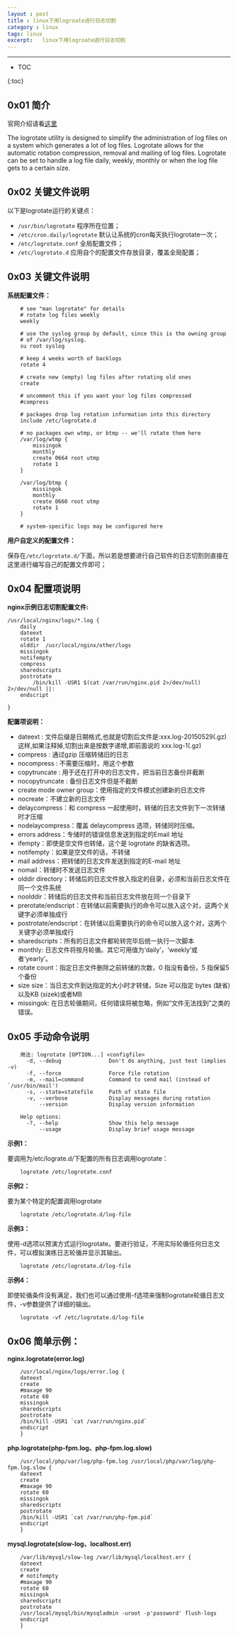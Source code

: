 ```yaml
---
layout : post
title : linux下用logroate进行日志切割
category : linux
tags: linux
excerpt:   linux下用logroate进行日志切割
---
```



******

* TOC

{:toc}

<!-- more -->

## 0x01 简介

官网介绍请看[这里](http://linuxcommand.org/man_pages/logrotate8.html)

The logrotate utility is designed to simplify the administration of log files on a system which generates a lot of log files. Logrotate allows for the automatic rotation compression, removal and mailing of log files. Logrotate can be set to handle a log file daily, weekly, monthly or when the log file gets to a certain size.

## 0x02 关键文件说明

以下是logrotate运行的关键点：

* `/usr/bin/logrotate` 程序所在位置；
* `/etc/cron.daily/logrotate` 默认让系统的cron每天执行logrotate一次；
* `/etc/logrotate.conf` 全局配置文件；
* `/etc/logrotate.d` 应用自个的配置文件存放目录，覆盖全局配置；

## 0x03 关键文件说明

**系统配置文件：**

```
    # see "man logrotate" for details
    # rotate log files weekly
    weekly
    
    # use the syslog group by default, since this is the owning group
    # of /var/log/syslog.
    su root syslog
    
    # keep 4 weeks worth of backlogs
    rotate 4
    
    # create new (empty) log files after rotating old ones
    create
    
    # uncomment this if you want your log files compressed
    #compress
    
    # packages drop log rotation information into this directory
    include /etc/logrotate.d
    
    # no packages own wtmp, or btmp -- we'll rotate them here
    /var/log/wtmp {
        missingok
        monthly
        create 0664 root utmp
        rotate 1
    }
    
    /var/log/btmp {
        missingok
        monthly
        create 0660 root utmp
        rotate 1
    }
    
    # system-specific logs may be configured here

```

**用户自定义的配置文件：**

保存在`/etc/logrotate.d/`下面，所以若是想要进行自己软件的日志切割则直接在这里进行编写自己的配置文件即可；

## 0x04 配置项说明

**nginx示例日志切割配置文件:**

```
/usr/local/nginx/logs/*.log {
    daily   
    dateext 
    rotate 1
    olddir  /usr/local/nginx/other/logs
    missingok  
    notifempty 
    compress 
    sharedscripts 
    postrotate
        /bin/kill -USR1 $(cat /var/run/nginx.pid 2>/dev/null) 2>/dev/null ||:
    endscript

}
```

**配置项说明：**

* dateext : 文件后缀是日期格式,也就是切割后文件是:xxx.log-20150529(.gz) 这样,如果注释掉,切割出来是按数字递增,即前面说的 xxx.log-1(.gz)
* compress : 通过gzip 压缩转储旧的日志
* nocompress : 不需要压缩时，用这个参数
* copytruncate : 用于还在打开中的日志文件，把当前日志备份并截断
* nocopytruncate : 备份日志文件但是不截断
* create mode owner group：使用指定的文件模式创建新的日志文件
* nocreate：不建立新的日志文件
* delaycompress：和 compress 一起使用时，转储的日志文件到下一次转储时才压缩
* nodelaycompress：覆盖 delaycompress 选项，转储同时压缩。
* errors address：专储时的错误信息发送到指定的Email 地址
* ifempty：即使是空文件也转储，这个是 logrotate 的缺省选项。
* notifempty：如果是空文件的话，不转储
* mail address：把转储的日志文件发送到指定的E-mail 地址
* nomail：转储时不发送日志文件
* olddir directory：转储后的日志文件放入指定的目录，必须和当前日志文件在同一个文件系统
* noolddir：转储后的日志文件和当前日志文件放在同一个目录下
* prerotate/endscript：在转储以前需要执行的命令可以放入这个对，这两个关键字必须单独成行
* postrotate/endscript：在转储以后需要执行的命令可以放入这个对，这两个关键字必须单独成行
* sharedscripts：所有的日志文件都轮转完毕后统一执行一次脚本
* monthly: 日志文件将按月轮循。其它可用值为‘daily’，‘weekly’或者‘yearly’。
* rotate count：指定日志文件删除之前转储的次数，0 指没有备份，5 指保留5 个备份
* size size：当日志文件到达指定的大小时才转储，Size 可以指定 bytes (缺省)以及KB (sizek)或者MB
* missingok: 在日志轮循期间，任何错误将被忽略，例如“文件无法找到”之类的错误。

## 0x05 手动命令说明

```
    用法: logrotate [OPTION...] <configfile>
      -d, --debug               Don't do anything, just test (implies -v)
      -f, --force               Force file rotation
      -m, --mail=command        Command to send mail (instead of `/usr/bin/mail')
      -s, --state=statefile     Path of state file
      -v, --verbose             Display messages during rotation
          --version             Display version information
    
    Help options:
      -?, --help                Show this help message
          --usage               Display brief usage message
```

**示例1：**

要调用为/etc/lograte.d/下配置的所有日志调用logrotate：

```
    logrotate /etc/logrotate.conf
```

**示例2：**

要为某个特定的配置调用logrotate

```
    logrotate /etc/logrotate.d/log-file
```

**示例3：**

使用-d选项以预演方式运行logrotate。要进行验证，不用实际轮循任何日志文件，可以模拟演练日志轮循并显示其输出。

```
    logrotate /etc/logrotate.d/log-file
```

**示例4：**

即使轮循条件没有满足，我们也可以通过使用-f选项来强制logrotate轮循日志文件，-v参数提供了详细的输出。

```
    logrotate -vf /etc/logrotate.d/log-file
```


## 0x06 简单示例：

**nginx.logrotate(error.log)**

```
    /usr/local/nginx/logs/error.log {
    dateext
    create
    #maxage 90
    rotate 60
    missingok
    sharedscripts
    postrotate
    /bin/kill -USR1 `cat /var/run/nginx.pid`
    endscript
    }
```

**php.logrotate(php-fpm.log、php-fpm.log.slow)**

```
    /usr/local/php/var/log/php-fpm.log /usr/local/php/var/log/php-fpm.log.slow {
    dateext
    create
    #maxage 90
    rotate 60
    missingok
    sharedscripts
    postrotate
    /bin/kill -USR1 `cat /var/run/php-fpm.pid`
    endscript
    }
```

**mysql.logrotate(slow-log、localhost.err)**

```
    /var/lib/mysql/slow-log /var/lib/mysql/localhost.err {
    dateext
    create
    # notifempty
    #maxage 90
    rotate 60
    missingok
    sharedscripts
    postrotate
    /usr/local/mysql/bin/mysqladmin -uroot -p'password' flush-logs
    endscript
    }
```




